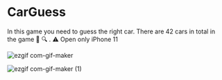 # CarGuess
In this game you need to guess the right car. There are 42 cars in total in the game 🚗 🔍 . ⚠️ Open only iPhone 11

![ezgif com-gif-maker](https://user-images.githubusercontent.com/101676789/202863593-98a684ed-5836-4592-8d84-f75619fe910e.gif)

![ezgif com-gif-maker (1)](https://user-images.githubusercontent.com/101676789/202863711-4c4d622c-6813-4ffc-b62a-26cfca89b3e8.gif)

